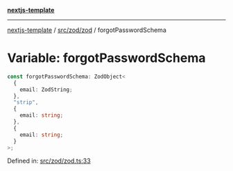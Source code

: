[**nextjs-template**](README.md)

---

[nextjs-template](README.md) / [src/zod/zod](src.zod.zod.md) / forgotPasswordSchema

# Variable: forgotPasswordSchema

```ts
const forgotPasswordSchema: ZodObject<
  {
    email: ZodString;
  },
  "strip",
  {
    email: string;
  },
  {
    email: string;
  }
>;
```

Defined in: [src/zod/zod.ts:33](https://github.com/mariolim96/Easy-Check-In/blob/e840a4393cceae48bed5204292fc61d73f9f5dbb/src/zod/zod.ts#L33)
